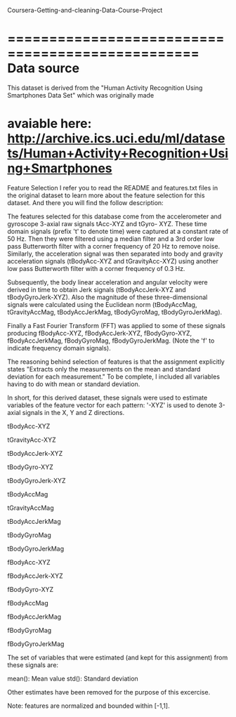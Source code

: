 Coursera-Getting-and-cleaning-Data-Course-Project

=================================================
Data source
==========================
This dataset is derived from the "Human Activity Recognition Using Smartphones Data Set" which was originally made 

avaiable here: http://archive.ics.uci.edu/ml/datasets/Human+Activity+Recognition+Using+Smartphones
==========================
Feature Selection
I refer you to read the README and features.txt files in the original dataset to learn more about the feature selection 
for this dataset. And there you will find the follow description:

The features selected for this database come from the accelerometer and gyroscope 3-axial raw signals tAcc-XYZ and tGyro-
XYZ. These time domain signals (prefix 't' to denote time) were captured at a constant rate of 50 Hz. Then they were 
filtered using a median filter and a 3rd order low pass Butterworth filter with a corner frequency of 20 Hz to remove 
noise. Similarly, the acceleration signal was then separated into body and gravity acceleration signals (tBodyAcc-XYZ and 
tGravityAcc-XYZ) using another low pass Butterworth filter with a corner frequency of 0.3 Hz.

Subsequently, the body linear acceleration and angular velocity were derived in time to obtain Jerk signals 
(tBodyAccJerk-XYZ and tBodyGyroJerk-XYZ). Also the magnitude of these three-dimensional signals were calculated using the 
Euclidean norm (tBodyAccMag, tGravityAccMag, tBodyAccJerkMag, tBodyGyroMag, tBodyGyroJerkMag).

Finally a Fast Fourier Transform (FFT) was applied to some of these signals producing fBodyAcc-XYZ, fBodyAccJerk-XYZ, 
fBodyGyro-XYZ, fBodyAccJerkMag, fBodyGyroMag, fBodyGyroJerkMag. (Note the 'f' to indicate frequency domain signals).

The reasoning behind selection of features is that the assignment explicitly states "Extracts only the measurements on the 
mean and standard deviation for each measurement." To be complete, I included all variables having to do with mean or 
standard deviation.

In short, for this derived dataset, these signals were used to estimate variables of the feature vector for each pattern:
'-XYZ' is used to denote 3-axial signals in the X, Y and Z directions.

tBodyAcc-XYZ

tGravityAcc-XYZ

tBodyAccJerk-XYZ

tBodyGyro-XYZ

tBodyGyroJerk-XYZ

tBodyAccMag

tGravityAccMag

tBodyAccJerkMag

tBodyGyroMag

tBodyGyroJerkMag

fBodyAcc-XYZ

fBodyAccJerk-XYZ

fBodyGyro-XYZ

fBodyAccMag

fBodyAccJerkMag

fBodyGyroMag

fBodyGyroJerkMag

The set of variables that were estimated (and kept for this assignment) from these signals are:

mean(): Mean value
std(): Standard deviation


Other estimates have been removed for the purpose of this excercise.

Note: features are normalized and bounded within [-1,1].

